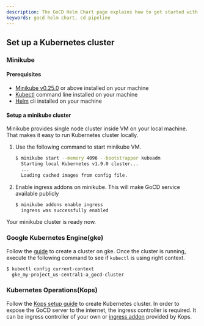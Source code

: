 ```yaml
---
description: The GoCD Helm Chart page explains how to get started with GoCD for kubernetes using Helm.
keywords: gocd helm chart, cd pipeline
---
```


## Set up a Kubernetes cluster

### Minikube

#### Prerequisites
- [Minikube v0.25.0](https://github.com/kubernetes/minikube/releases) or above installed on your machine
- [Kubectl](https://kubernetes.io/docs/tasks/tools/install-kubectl/) command line installed on your machine
- [Helm](https://docs.helm.sh/using_helm/#installing-helm) cli installed on your machine

#### Setup a minikube cluster
Minikube provides single node cluster inside VM on your local machine. That makes it easy to run Kubernetes cluster locally.
 
1. Use the following command to start minikube VM.

    ```bash
    $ minikube start --memory 4096 --bootstrapper kubeadm
      Starting local Kubernetes v1.9.0 cluster...
      ...
      Loading cached images from config file.
    ```
2. Enable ingress addons on minikube. This will make GoCD service available publicly
    ```bash
    $ minikube addons enable ingress
      ingress was successfully enabled
    ```
Your minikube cluster is ready now.

### Google Kubernetes Engine(gke)
Follow the [guide](https://cloud.google.com/kubernetes-engine/docs/how-to/creating-a-container-cluster) to create a cluster
on gke. Once the cluster is running, execute the following command to see if `kubectl` is using right context.

```bash
$ kubectl config current-context
  gke_my-project_us-central1-a_gocd-cluster
```

### Kubernetes Operations(Kops)
Follow the [Kops setup guide](https://github.com/kubernetes/kops/blob/master/docs/README.md) to create Kubernetes cluster. In order to expose the GoCD server to the internet, the ingress controller is required. It can be ingress controller of your own or [ingress addon](https://github.com/kubernetes/kops/tree/master/addons) provided by Kops.
